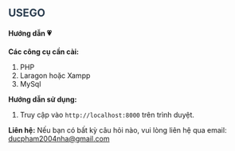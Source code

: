 <h2 style="color: #2c3e50;">USEGO</h2>
<h4>Hướng dẫn 💗</h4>
<p>
    <b>Các công cụ cần cài:</b>
    <ol>
        <li>PHP</li>
        <li>Laragon hoặc Xampp</li>
        <li>MySql</li>
    </ol>
</p>
<p>
    <b>Hướng dẫn sử dụng:</b>
    <ol>
        <li>Truy cập vào <code>http://localhost:8000</code> trên trình duyệt.</li>
    </ol>
</p>
<p>
    <b>Liên hệ:</b> Nếu bạn có bất kỳ câu hỏi nào, vui lòng liên hệ qua email: <a href="mailto:ducpham2004nha@gmail.com">ducpham2004nha@gmail.com</a>
</p>
